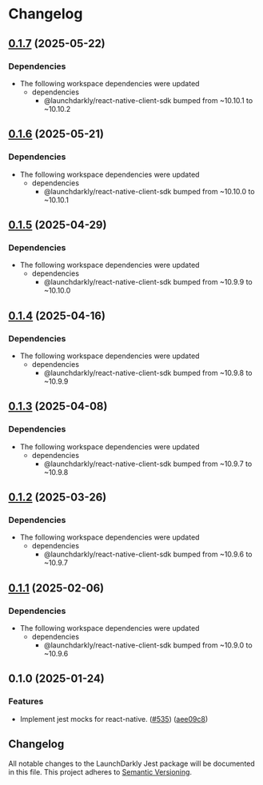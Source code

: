 # Changelog

## [0.1.7](https://github.com/launchdarkly/js-core/compare/jest-v0.1.6...jest-v0.1.7) (2025-05-22)


### Dependencies

* The following workspace dependencies were updated
  * dependencies
    * @launchdarkly/react-native-client-sdk bumped from ~10.10.1 to ~10.10.2

## [0.1.6](https://github.com/launchdarkly/js-core/compare/jest-v0.1.5...jest-v0.1.6) (2025-05-21)


### Dependencies

* The following workspace dependencies were updated
  * dependencies
    * @launchdarkly/react-native-client-sdk bumped from ~10.10.0 to ~10.10.1

## [0.1.5](https://github.com/launchdarkly/js-core/compare/jest-v0.1.4...jest-v0.1.5) (2025-04-29)


### Dependencies

* The following workspace dependencies were updated
  * dependencies
    * @launchdarkly/react-native-client-sdk bumped from ~10.9.9 to ~10.10.0

## [0.1.4](https://github.com/launchdarkly/js-core/compare/jest-v0.1.3...jest-v0.1.4) (2025-04-16)


### Dependencies

* The following workspace dependencies were updated
  * dependencies
    * @launchdarkly/react-native-client-sdk bumped from ~10.9.8 to ~10.9.9

## [0.1.3](https://github.com/launchdarkly/js-core/compare/jest-v0.1.2...jest-v0.1.3) (2025-04-08)


### Dependencies

* The following workspace dependencies were updated
  * dependencies
    * @launchdarkly/react-native-client-sdk bumped from ~10.9.7 to ~10.9.8

## [0.1.2](https://github.com/launchdarkly/js-core/compare/jest-v0.1.1...jest-v0.1.2) (2025-03-26)


### Dependencies

* The following workspace dependencies were updated
  * dependencies
    * @launchdarkly/react-native-client-sdk bumped from ~10.9.6 to ~10.9.7

## [0.1.1](https://github.com/launchdarkly/js-core/compare/jest-v0.1.0...jest-v0.1.1) (2025-02-06)


### Dependencies

* The following workspace dependencies were updated
  * dependencies
    * @launchdarkly/react-native-client-sdk bumped from ~10.9.0 to ~10.9.6

## 0.1.0 (2025-01-24)


### Features

* Implement jest mocks for react-native. ([#535](https://github.com/launchdarkly/js-core/issues/535)) ([aee09c8](https://github.com/launchdarkly/js-core/commit/aee09c87e1810795108157dcd9ab8cfb9fe05020))

## Changelog

All notable changes to the LaunchDarkly Jest package will be documented in this file. This project adheres to [Semantic Versioning](https://semver.org).
